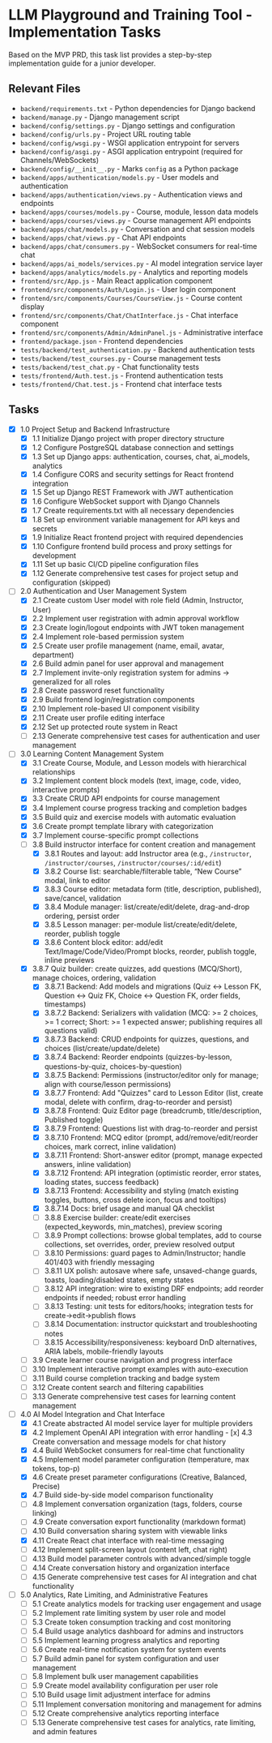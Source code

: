 # LLM Playground and Training Tool - Implementation Tasks

Based on the MVP PRD, this task list provides a step-by-step implementation guide for a junior developer.

## Relevant Files

- `backend/requirements.txt` - Python dependencies for Django backend
- `backend/manage.py` - Django management script
- `backend/config/settings.py` - Django settings and configuration
- `backend/config/urls.py` - Project URL routing table
- `backend/config/wsgi.py` - WSGI application entrypoint for servers
- `backend/config/asgi.py` - ASGI application entrypoint (required for Channels/WebSockets)
- `backend/config/__init__.py` - Marks `config` as a Python package
- `backend/apps/authentication/models.py` - User models and authentication
- `backend/apps/authentication/views.py` - Authentication views and endpoints
- `backend/apps/courses/models.py` - Course, module, lesson data models
- `backend/apps/courses/views.py` - Course management API endpoints
- `backend/apps/chat/models.py` - Conversation and chat session models
- `backend/apps/chat/views.py` - Chat API endpoints
- `backend/apps/chat/consumers.py` - WebSocket consumers for real-time chat
- `backend/apps/ai_models/services.py` - AI model integration service layer
- `backend/apps/analytics/models.py` - Analytics and reporting models
- `frontend/src/App.js` - Main React application component
- `frontend/src/components/Auth/Login.js` - User login component
- `frontend/src/components/Courses/CourseView.js` - Course content display
- `frontend/src/components/Chat/ChatInterface.js` - Chat interface component
- `frontend/src/components/Admin/AdminPanel.js` - Administrative interface
- `frontend/package.json` - Frontend dependencies
- `tests/backend/test_authentication.py` - Backend authentication tests
- `tests/backend/test_courses.py` - Course management tests
- `tests/backend/test_chat.py` - Chat functionality tests
- `tests/frontend/Auth.test.js` - Frontend authentication tests
- `tests/frontend/Chat.test.js` - Frontend chat interface tests

## Tasks

- [x] 1.0 Project Setup and Backend Infrastructure
  - [x] 1.1 Initialize Django project with proper directory structure
  - [x] 1.2 Configure PostgreSQL database connection and settings
  - [x] 1.3 Set up Django apps: authentication, courses, chat, ai_models, analytics
  - [x] 1.4 Configure CORS and security settings for React frontend integration
  - [x] 1.5 Set up Django REST Framework with JWT authentication
  - [x] 1.6 Configure WebSocket support with Django Channels
  - [x] 1.7 Create requirements.txt with all necessary dependencies
  - [x] 1.8 Set up environment variable management for API keys and secrets
  - [x] 1.9 Initialize React frontend project with required dependencies
  - [x] 1.10 Configure frontend build process and proxy settings for development
  - [x] 1.11 Set up basic CI/CD pipeline configuration files
  - [x] 1.12 Generate comprehensive test cases for project setup and configuration (skipped)

- [ ] 2.0 Authentication and User Management System
  - [x] 2.1 Create custom User model with role field (Admin, Instructor, User)
  - [x] 2.2 Implement user registration with admin approval workflow
  - [x] 2.3 Create login/logout endpoints with JWT token management
  - [x] 2.4 Implement role-based permission system
  - [x] 2.5 Create user profile management (name, email, avatar, department)
  - [x] 2.6 Build admin panel for user approval and management
  - [x] 2.7 Implement invite-only registration system for admins → generalized for all roles
  - [x] 2.8 Create password reset functionality
  - [x] 2.9 Build frontend login/registration components
  - [x] 2.10 Implement role-based UI component visibility
  - [x] 2.11 Create user profile editing interface
  - [x] 2.12 Set up protected route system in React
  - [ ] 2.13 Generate comprehensive test cases for authentication and user management

- [ ] 3.0 Learning Content Management System
  - [x] 3.1 Create Course, Module, and Lesson models with hierarchical relationships
  - [x] 3.2 Implement content block models (text, image, code, video, interactive prompts)
  - [x] 3.3 Create CRUD API endpoints for course management
  - [x] 3.4 Implement course progress tracking and completion badges
  - [x] 3.5 Build quiz and exercise models with automatic evaluation
  - [x] 3.6 Create prompt template library with categorization
  - [x] 3.7 Implement course-specific prompt collections
  - [ ] 3.8 Build instructor interface for content creation and management
    - [x] 3.8.1 Routes and layout: add Instructor area (e.g., `/instructor`, `/instructor/courses`, `/instructor/courses/:id/edit`)
    - [x] 3.8.2 Course list: searchable/filterable table, “New Course” modal, link to editor
    - [x] 3.8.3 Course editor: metadata form (title, description, published), save/cancel, validation
    - [x] 3.8.4 Module manager: list/create/edit/delete, drag-and-drop ordering, persist order
    - [x] 3.8.5 Lesson manager: per-module list/create/edit/delete, reorder, publish toggle
    - [x] 3.8.6 Content block editor: add/edit Text/Image/Code/Video/Prompt blocks, reorder, publish toggle, inline previews
  - [x] 3.8.7 Quiz builder: create quizzes, add questions (MCQ/Short), manage choices, ordering, validation
    - [x] 3.8.7.1 Backend: Add models and migrations (Quiz <-> Lesson FK, Question <-> Quiz FK, Choice <-> Question FK, order fields, timestamps)
    - [x] 3.8.7.2 Backend: Serializers with validation (MCQ: >= 2 choices, >= 1 correct; Short: >= 1 expected answer; publishing requires all questions valid)
    - [x] 3.8.7.3 Backend: CRUD endpoints for quizzes, questions, and choices (list/create/update/delete)
    - [x] 3.8.7.4 Backend: Reorder endpoints (quizzes-by-lesson, questions-by-quiz, choices-by-question)
    - [x] 3.8.7.5 Backend: Permissions (instructor/editor only for manage; align with course/lesson permissions)
    - [x] 3.8.7.7 Frontend: Add "Quizzes" card to Lesson Editor (list, create modal, delete with confirm, drag-to-reorder and persist)
    - [x] 3.8.7.8 Frontend: Quiz Editor page (breadcrumb, title/description, Published toggle)
    - [x] 3.8.7.9 Frontend: Questions list with drag-to-reorder and persist
    - [x] 3.8.7.10 Frontend: MCQ editor (prompt, add/remove/edit/reorder choices, mark correct, inline validation)
    - [x] 3.8.7.11 Frontend: Short-answer editor (prompt, manage expected answers, inline validation)
    - [x] 3.8.7.12 Frontend: API integration (optimistic reorder, error states, loading states, success feedback)
    - [x] 3.8.7.13 Frontend: Accessibility and styling (match existing toggles, buttons, cross delete icon, focus and tooltips)
    - [x] 3.8.7.14 Docs: brief usage and manual QA checklist
    - [ ] 3.8.8 Exercise builder: create/edit exercises (expected_keywords, min_matches), preview scoring
    - [ ] 3.8.9 Prompt collections: browse global templates, add to course collections, set overrides, order, preview resolved output
    - [ ] 3.8.10 Permissions: guard pages to Admin/Instructor; handle 401/403 with friendly messaging
    - [ ] 3.8.11 UX polish: autosave where safe, unsaved-change guards, toasts, loading/disabled states, empty states
    - [ ] 3.8.12 API integration: wire to existing DRF endpoints; add reorder endpoints if needed; robust error handling
    - [ ] 3.8.13 Testing: unit tests for editors/hooks; integration tests for create→edit→publish flows
    - [ ] 3.8.14 Documentation: instructor quickstart and troubleshooting notes
    - [ ] 3.8.15 Accessibility/responsiveness: keyboard DnD alternatives, ARIA labels, mobile-friendly layouts
  - [ ] 3.9 Create learner course navigation and progress interface
  - [ ] 3.10 Implement interactive prompt examples with auto-execution
  - [ ] 3.11 Build course completion tracking and badge system
  - [ ] 3.12 Create content search and filtering capabilities
  - [ ] 3.13 Generate comprehensive test cases for learning content management

- [ ] 4.0 AI Model Integration and Chat Interface
  - [x] 4.1 Create abstracted AI model service layer for multiple providers
  - [x] 4.2 Implement OpenAI API integration with error handling
  ️- [x] 4.3 Create conversation and message models for chat history
  - [x] 4.4 Build WebSocket consumers for real-time chat functionality
  - [x] 4.5 Implement model parameter configuration (temperature, max tokens, top-p)
  - [x] 4.6 Create preset parameter configurations (Creative, Balanced, Precise)
  - [x] 4.7 Build side-by-side model comparison functionality
  - [ ] 4.8 Implement conversation organization (tags, folders, course linking)
  - [ ] 4.9 Create conversation export functionality (markdown format)
  - [ ] 4.10 Build conversation sharing system with viewable links
  - [x] 4.11 Create React chat interface with real-time messaging
  - [ ] 4.12 Implement split-screen layout (content left, chat right)
  - [ ] 4.13 Build model parameter controls with advanced/simple toggle
  - [ ] 4.14 Create conversation history and organization interface
  - [ ] 4.15 Generate comprehensive test cases for AI integration and chat functionality

- [ ] 5.0 Analytics, Rate Limiting, and Administrative Features
  - [ ] 5.1 Create analytics models for tracking user engagement and usage
  - [ ] 5.2 Implement rate limiting system by user role and model
  - [ ] 5.3 Create token consumption tracking and cost monitoring
  - [ ] 5.4 Build usage analytics dashboard for admins and instructors
  - [ ] 5.5 Implement learning progress analytics and reporting
  - [ ] 5.6 Create real-time notification system for system events
  - [ ] 5.7 Build admin panel for system configuration and user management
  - [ ] 5.8 Implement bulk user management capabilities
  - [ ] 5.9 Create model availability configuration per user role
  - [ ] 5.10 Build usage limit adjustment interface for admins
  - [ ] 5.11 Implement conversation monitoring and management for admins
  - [ ] 5.12 Create comprehensive analytics reporting interface
  - [ ] 5.13 Generate comprehensive test cases for analytics, rate limiting, and admin features

